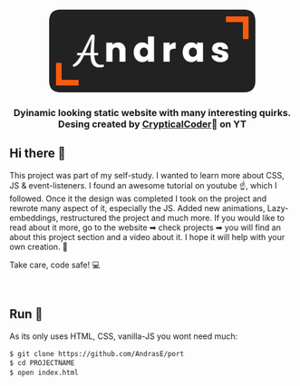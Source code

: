 <br>
<p align="center">
  <a href="https://andrasegyed.netlify.app/" target="_blank" rel="noopener noreferrer">
  <img src="https://github.com/AndrasE/raw-readme/blob/main/port-readme-img.png?raw=true" widht="160">
  </a>
</p>


<h3 align="center">
Dyinamic looking static website with many interesting quirks. 
<br>
Desing created by <a href="https://www.youtube.com/@CrypticalCoder" target="_blank" rel="noopener noreferrer">CrypticalCoder</a>💯 on YT
</h3>

## Hi there 👋

This project was part of my self-study. I wanted to learn more about CSS, JS & event-listeners. I found an awesome tutorial on youtube ☝, which I followed. Once it the design was completed I took on the project and rewrote many aspect of it, especially the JS. Added new animations, Lazy-embeddings, restructured the project and much more. If you would like to read about it more, go to the website ➡ check projects ➡ you will find an about this project section and a video about it. I hope it will help with your own creation. 👾

Take care, code safe! 💻

<br>

## Run 🚀
As its only uses HTML, CSS, vanilla-JS you wont need much:

```sh
$ git clone https://github.com/AndrasE/port
$ cd PROJECTNAME
$ open index.html
```
